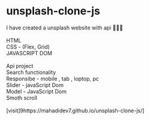 # unsplash-clone-js
I have created a unsplash website with api 🦾🦾🦾
<br/>
<br/>
 HTML<br/>
 CSS - (Flex, Grid)<br/>
 JAVASCRIPT DOM<br/>
<br/>
 Api project <br/>
 Search functionality <br/>
 Responsibe - mobile , tab , loptop, pc<br/>
 Slider - javaScript Dom <br/>
 Model - JavaScript Dom <br/>
 Smoth scroll <br/>
<br/>
[visit]9https://mahadidev7.github.io/unsplash-clone-js/]


